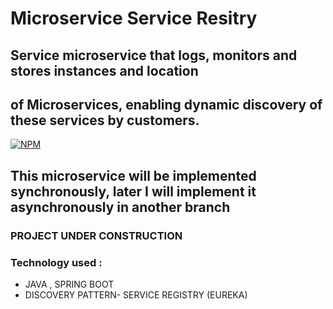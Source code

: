# Microservice Service Resitry

## Service microservice that logs, monitors and stores instances and location

## of Microservices, enabling dynamic discovery of these services by customers.

[![NPM](https://img.shields.io/npm/l/react)](https://github.com/JoelMaciel/BOOK-STORE/blob/dev/LICENCE)

## This microservice will be implemented synchronously, later I will implement it asynchronously in another branch

### PROJECT UNDER CONSTRUCTION

### Technology used :

- JAVA , SPRING BOOT
- DISCOVERY PATTERN- SERVICE REGISTRY (EUREKA)
